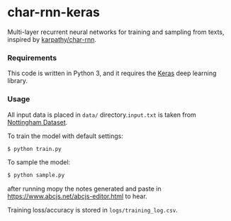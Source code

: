# char-rnn-keras

Multi-layer recurrent neural networks for training and sampling from texts, inspired by [karpathy/char-rnn](https://github.com/karpathy/char-rnn).

### Requirements

This code is written in Python 3, and it requires the [Keras](https://keras.io) deep learning library.

### Usage

All input data is placed in `data/` directory.`input.txt` is taken from  [Nottingham Dataset](https://github.com/jukedeck/nottingham-dataset).

To train the model with default settings:
```bash
$ python train.py
```

To sample the model:
```bash
$ python sample.py
```

after running mopy the notes generated and paste in https://www.abcjs.net/abcjs-editor.html to hear.


Training loss/accuracy is stored in `logs/training_log.csv`.
